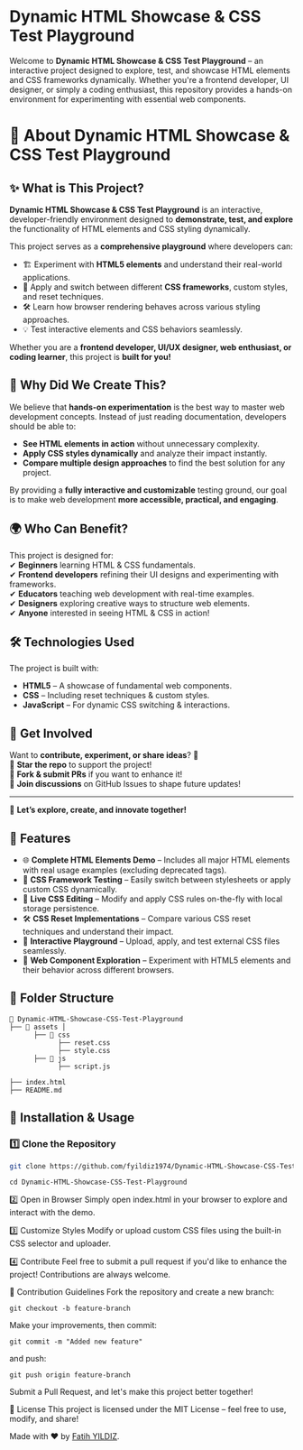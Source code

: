 # Dynamic HTML Showcase & CSS Test Playground  

Welcome to **Dynamic HTML Showcase & CSS Test Playground** – an interactive project designed to explore, test, and showcase HTML elements and CSS frameworks dynamically. Whether you're a frontend developer, UI designer, or simply a coding enthusiast, this repository provides a hands-on environment for experimenting with essential web components.

# 🔹 About Dynamic HTML Showcase & CSS Test Playground  

## ✨ What is This Project?  

**Dynamic HTML Showcase & CSS Test Playground** is an interactive, developer-friendly environment designed to **demonstrate, test, and explore** the functionality of HTML elements and CSS styling dynamically.  

This project serves as a **comprehensive playground** where developers can:  
- 🏗️ Experiment with **HTML5 elements** and understand their real-world applications.  
- 🎨 Apply and switch between different **CSS frameworks**, custom styles, and reset techniques.  
- 🛠️ Learn how browser rendering behaves across various styling approaches.  
- 💡 Test interactive elements and CSS behaviors seamlessly.  

Whether you are a **frontend developer, UI/UX designer, web enthusiast, or coding learner**, this project is **built for you!**  

## 🚀 Why Did We Create This?  

We believe that **hands-on experimentation** is the best way to master web development concepts. Instead of just reading documentation, developers should be able to:  
- **See HTML elements in action** without unnecessary complexity.  
- **Apply CSS styles dynamically** and analyze their impact instantly.  
- **Compare multiple design approaches** to find the best solution for any project.  

By providing a **fully interactive and customizable** testing ground, our goal is to make web development **more accessible, practical, and engaging**.  

## 🌍 Who Can Benefit?  

This project is designed for:  
✔ **Beginners** learning HTML & CSS fundamentals.  
✔ **Frontend developers** refining their UI designs and experimenting with frameworks.  
✔ **Educators** teaching web development with real-time examples.  
✔ **Designers** exploring creative ways to structure web elements.  
✔ **Anyone** interested in seeing HTML & CSS in action!  

## 🛠️ Technologies Used  

The project is built with:  
- **HTML5** – A showcase of fundamental web components.  
- **CSS** – Including reset techniques & custom styles.  
- **JavaScript** – For dynamic CSS switching & interactions.  

## 🔗 Get Involved  

Want to **contribute, experiment, or share ideas**? 🚀  
🔹 **Star the repo** to support the project!  
🔹 **Fork & submit PRs** if you want to enhance it!  
🔹 **Join discussions** on GitHub Issues to shape future updates!  

---

🔹 **Let’s explore, create, and innovate together!**  

## 🚀 Features  

- 🌐 **Complete HTML Elements Demo** – Includes all major HTML elements with real usage examples (excluding deprecated tags).  
- 🎨 **CSS Framework Testing** – Easily switch between stylesheets or apply custom CSS dynamically.  
- 🔧 **Live CSS Editing** – Modify and apply CSS rules on-the-fly with local storage persistence.  
- 🛠️ **CSS Reset Implementations** – Compare various CSS reset techniques and understand their impact.  
- 📝 **Interactive Playground** – Upload, apply, and test external CSS files seamlessly.  
- 📌 **Web Component Exploration** – Experiment with HTML5 elements and their behavior across different browsers.  

## 📂 Folder Structure  

 
```
📂 Dynamic-HTML-Showcase-CSS-Test-Playground
├── 📁 assets │
      ├── 📁 css
            ├── reset.css
            ├── style.css            
      ├── 📁 js
            ├── script.js
      
├── index.html
├── README.md
```

## 🔧 Installation & Usage  

### 1️⃣ Clone the Repository  
```sh
git clone https://github.com/fyildiz1974/Dynamic-HTML-Showcase-CSS-Test-Playground.git
```
```
cd Dynamic-HTML-Showcase-CSS-Test-Playground
```
2️⃣ Open in Browser
Simply open index.html in your browser to explore and interact with the demo.

3️⃣ Customize Styles
Modify or upload custom CSS files using the built-in CSS selector and uploader.

4️⃣ Contribute
Feel free to submit a pull request if you'd like to enhance the project! Contributions are always welcome.

🤝 Contribution Guidelines
Fork the repository and create a new branch:
```
git checkout -b feature-branch
```

Make your improvements, then commit:
```
git commit -m "Added new feature"
```
and push:
```
git push origin feature-branch
```

Submit a Pull Request, and let's make this project better together!

📜 License
This project is licensed under the MIT License – feel free to use, modify, and share!

Made with ❤️ by [Fatih YILDIZ](https://github.com/fyildiz1974).

